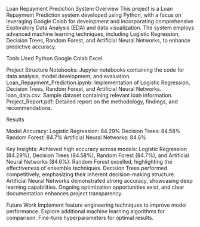 Loan Repayment Prediction System
Overview
This project is a Loan Repayment Prediction system developed using Python, with a focus on leveraging Google Colab for development and incorporating comprehensive Exploratory Data Analysis (EDA) and data visualization. The system employs advanced machine learning techniques, including Logistic Regression, Decision Trees, Random Forest, and Artificial Neural Networks, to enhance predictive accuracy.

Tools Used
Python
Google Colab
Excel

Project Structure
Notebooks: Jupyter notebooks containing the code for data analysis, model development, and evaluation.
Loan_Repayment_Prediction.ipynb: Implementation of Logistic Regression, Decision Trees, Random Forest, and Artificial Neural Networks.
loan_data.csv: Sample dataset containing relevant loan information.
Project_Report.pdf: Detailed report on the methodology, findings, and recommendations.


Results

Model Accuracy:
Logistic Regression: 84.29%
Decision Trees: 84.58%
Random Forest: 84.7%
Artificial Neural Networks: 84.6%

Key Insights:
Achieved high accuracy across models: Logistic Regression (84.29%), Decision Trees (84.58%), Random Forest (84.7%), and Artificial Neural Networks (84.6%).
Random Forest excelled, highlighting the effectiveness of ensemble techniques.
Decision Trees performed competitively, emphasizing their inherent decision-making structure.
Artificial Neural Networks demonstrated strong accuracy, showcasing deep learning capabilities.
Ongoing optimization opportunities exist, and clear documentation enhances project transparency.



Future Work
Implement feature engineering techniques to improve model performance.
Explore additional machine learning algorithms for comparison.
Fine-tune hyperparameters for optimal results.
